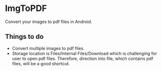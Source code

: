 # ImgToPDF
Convert your images to pdf files in Android.

## Things to do

- Convert multiple images to pdf files.
- Storage location is Files/Internal Files/Download which is challenging for user to open pdf files. Therefore, direction into file, which contains pdf files, will be a good shortcut.
